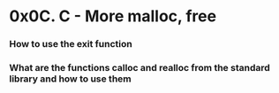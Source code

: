 # 0x0C. C - More malloc, free
### How to use the exit function
### What are the functions calloc and realloc from the standard library and how to use them
